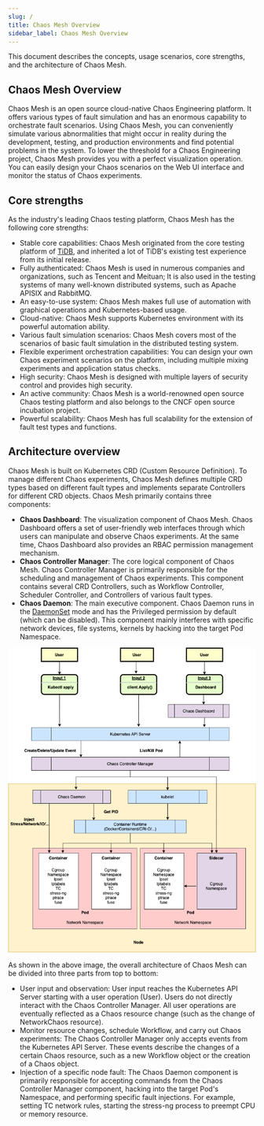 ```yaml
---
slug: /
title: Chaos Mesh Overview
sidebar_label: Chaos Mesh Overview
---
```


This document describes the concepts, usage scenarios, core strengths, and the architecture of Chaos Mesh.

## Chaos Mesh Overview

Chaos Mesh is an open source cloud-native Chaos Engineering platform. It offers various types of fault simulation and has an enormous capability to orchestrate fault scenarios. Using Chaos Mesh, you can conveniently simulate various abnormalities that might occur in reality during the development, testing, and production environments and find potential problems in the system. To lower the threshold for a Chaos Engineering project, Chaos Mesh provides you with a perfect visualization operation. You can easily design your Chaos scenarios on the Web UI interface and monitor the status of Chaos experiments.

## Core strengths

As the industry's leading Chaos testing platform, Chaos Mesh has the following core strengths:

- Stable core capabilities: Chaos Mesh originated from the core testing platform of [TiDB](https://github.com/pingcap/tidb), and inherited a lot of TiDB's existing test experience from its initial release.
- Fully authenticated: Chaos Mesh is used in numerous companies and organizations, such as Tencent and Meituan; It is also used in the testing systems of many well-known distributed systems, such as Apache APISIX and RabbitMQ.
- An easy-to-use system: Chaos Mesh makes full use of automation with graphical operations and Kubernetes-based usage.
- Cloud-native: Chaos Mesh supports Kubernetes environment with its powerful automation ability.
- Various fault simulation scenarios: Chaos Mesh covers most of the scenarios of basic fault simulation in the distributed testing system.
- Flexible experiment orchestration capabilities: You can design your own Chaos experiment scenarios on the platform, including multiple mixing experiments and application status checks.
- High security: Chaos Mesh is designed with multiple layers of security control and provides high security.
- An active community: Chaos Mesh is a world-renowned open source Chaos testing platform and also belongs to the CNCF open source incubation project.
- Powerful scalability: Chaos Mesh has full scalability for the extension of fault test types and functions.

## Architecture overview

Chaos Mesh is built on Kubernetes CRD (Custom Resource Definition). To manage different Chaos experiments, Chaos Mesh defines multiple CRD types based on different fault types and implements separate Controllers for different CRD objects. Chaos Mesh primarily contains three components:

- **Chaos Dashboard**: The visualization component of Chaos Mesh. Chaos Dashboard offers a set of user-friendly web interfaces through which users can manipulate and observe Chaos experiments. At the same time, Chaos Dashboard also provides an RBAC permission management mechanism.
- **Chaos Controller Manager**: The core logical component of Chaos Mesh. Chaos Controller Manager is primarily responsible for the scheduling and management of Chaos experiments. This component contains several CRD Controllers, such as Workflow Controller, Scheduler Controller, and Controllers of various fault types.
- **Chaos Daemon**: The main executive component. Chaos Daemon runs in the [DaemonSet](https://kubernetes.io/docs/concepts/workloads/controllers/daemonset/) mode and has the Privileged permission by default (which can be disabled). This component mainly interferes with specific network devices, file systems, kernels by hacking into the target Pod Namespace.

![Architecture](img/architecture.png)

As shown in the above image, the overall architecture of Chaos Mesh can be divided into three parts from top to bottom:

- User input and observation: User input reaches the Kubernetes API Server starting with a user operation (User). Users do not directly interact with the Chaos Controller Manager. All user operations are eventually reflected as a Chaos resource change (such as the change of NetworkChaos resource).
- Monitor resource changes, schedule Workflow, and carry out Chaos experiments: The Chaos Controller Manager only accepts events from the Kubernetes API Server. These events describe the changes of a certain Chaos resource, such as a new Workflow object or the creation of a Chaos object.
- Injection of a specific node fault: The Chaos Daemon component is primarily responsible for accepting commands from the Chaos Controller Manager component, hacking into the target Pod's Namespace, and performing specific fault injections. For example, setting TC network rules, starting the stress-ng process to preempt CPU or memory resource.
